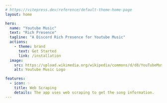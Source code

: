```yaml
---
# https://vitepress.dev/reference/default-theme-home-page
layout: home

hero:
  name: "Youtube Music"
  text: "Rich Presence"
  tagline: "A Discord Rich Presence for Youtube Music"
  actions:
    - theme: brand
      text: Get Started
      link: /installation
  image:
    src: https://upload.wikimedia.org/wikipedia/commons/d/d8/YouTubeMusic_Logo.png
    alt: Youtube Music Logo

features:
  - icon: ✨
    title: Web Scraping
    details: The app uses web scraping to get the song information.
---
```


<style>
:root {
  --vp-home-hero-name-color: transparent;
  --vp-home-hero-name-background: -webkit-linear-gradient(120deg, #ff0000 30%, #bd34fe);

  --vp-home-hero-text-color: transparent;
  --vp-home-hero-text-background: -webkit-linear-gradient(120deg, #5865F2 60%, #bd34fe);

  --vp-home-hero-image-background-image: linear-gradient(120deg, #ff0000 45%, #bd34fe);
  --vp-home-hero-image-filter: blur(44px);
}

:root .main .text {
  color: var(--vp-home-hero-text-color);
  background: var(--vp-home-hero-text-background);
  -webkit-background-clip: text;
  background-clip: text;
  -webkit-text-fill-color: transparent;
}

:root .tagline {
  color: #5865F2;
}

:root .icon svg {
  width: 1.5em;
  height: 1.5em;
}

@media (min-width: 640px) {
  :root {
    --vp-home-hero-image-filter: blur(56px);
  }
}

@media (min-width: 960px) {
  :root {
    --vp-home-hero-image-filter: blur(58px);
  }
}

</style>
